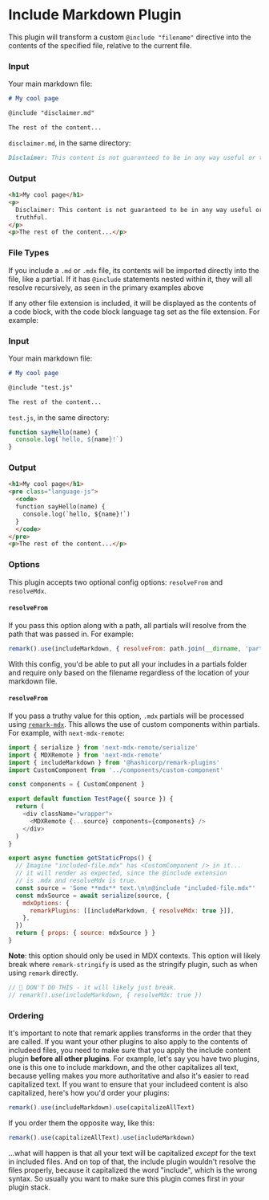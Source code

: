 # Include Markdown Plugin

This plugin will transform a custom `@include "filename"` directive into the contents of the specified file, relative to the current file.

### Input

Your main markdown file:

```md
# My cool page

@include "disclaimer.md"

The rest of the content...
```

`disclaimer.md`, in the same directory:

```md
Disclaimer: This content is not guaranteed to be in any way useful or truthful.
```

### Output

```html
<h1>My cool page</h1>
<p>
  Disclaimer: This content is not guaranteed to be in any way useful or
  truthful.
</p>
<p>The rest of the content...</p>
```

### File Types

If you include a `.md` or `.mdx` file, its contents will be imported directly into the file, like a partial. If it has `@include` statements nested within it, they will all resolve recursively, as seen in the primary examples above

If any other file extension is included, it will be displayed as the contents of a code block, with the code block language tag set as the file extension. For example:

### Input

Your main markdown file:

```md
# My cool page

@include "test.js"

The rest of the content...
```

`test.js`, in the same directory:

```js
function sayHello(name) {
  console.log(`hello, ${name}!`)
}
```

### Output

```html
<h1>My cool page</h1>
<pre class="language-js">
  <code>
  function sayHello(name) {
    console.log(`hello, ${name}!`)
  }
  </code>
</pre>
<p>The rest of the content...</p>
```

### Options

This plugin accepts two optional config options: `resolveFrom` and `resolveMdx`.

#### `resolveFrom`

If you pass this option along with a path, all partials will resolve from the path that was passed in. For example:

```js
remark().use(includeMarkdown, { resolveFrom: path.join(__dirname, 'partials') })
```

With this config, you'd be able to put all your includes in a partials folder and require only based on the filename regardless of the location of your markdown file.

#### `resolveFrom`

If you pass a truthy value for this option, `.mdx` partials will be processed using [`remark-mdx`](https://github.com/mdx-js/mdx/tree/main/packages/remark-mdx). This allows the use of custom components within partials. For example, with `next-mdx-remote`:

```js
import { serialize } from 'next-mdx-remote/serialize'
import { MDXRemote } from 'next-mdx-remote'
import { includeMarkdown } from '@hashicorp/remark-plugins'
import CustomComponent from '../components/custom-component'

const components = { CustomComponent }

export default function TestPage({ source }) {
  return (
    <div className="wrapper">
      <MDXRemote {...source} components={components} />
    </div>
  )
}

export async function getStaticProps() {
  // Imagine "included-file.mdx" has <CustomComponent /> in it...
  // it will render as expected, since the @include extension
  // is .mdx and resolveMdx is true.
  const source = 'Some **mdx** text.\n\n@include "included-file.mdx"'
  const mdxSource = await serialize(source, {
    mdxOptions: {
      remarkPlugins: [[includeMarkdown, { resolveMdx: true }]],
    },
  })
  return { props: { source: mdxSource } }
}
```

**Note**: this option should only be used in MDX contexts. This option will likely break where `remark-stringify` is used as the stringify plugin, such as when using `remark` directly.

```js
// 🚨 DON'T DO THIS - it will likely just break.
// remark().use(includeMarkdown, { resolveMdx: true })
```

### Ordering

It's important to note that remark applies transforms in the order that they are called. If you want your other plugins to also apply to the contents of includeed files, you need to make sure that you apply the include content plugin **before all other plugins**. For example, let's say you have two plugins, one is this one to include markdown, and the other capitalizes all text, because yelling makes you more authoritative and also it's easier to read capitalized text. If you want to ensure that your includeed content is also capitalized, here's how you'd order your plugins:

```js
remark().use(includeMarkdown).use(capitalizeAllText)
```

If you order them the opposite way, like this:

```js
remark().use(capitalizeAllText).use(includeMarkdown)
```

...what will happen is that all your text will be capitalized _except_ for the text in included files. And on top of that, the include plugin wouldn't resolve the files properly, because it capitalized the word "include", which is the wrong syntax. So usually you want to make sure this plugin comes first in your plugin stack.
